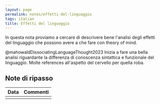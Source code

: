 ```yaml
---
layout: page
permalink: notes/effetti-del-linguaggio
tags: italian
title: Effetti del linguaggio
---
```


In questa nota proviamo a cercare di descrivere bene l'analisi degli effetti del linguaggio che possono avere a che fare con theory of mind.

@mahowaldDissociatingLanguageThought2023 Inizia a fare una bella analisi riguardante la differenza di conoscenza sintattica e funzionale del linguaggio. Molte references all'aspetto del cervello per quella roba.




## Note di ripasso

| Data | Commenti |
| ---- | -------- |
|      |          |